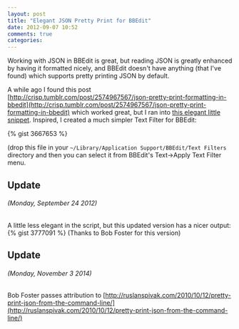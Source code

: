 ```yaml
---
layout: post
title: "Elegant JSON Pretty Print for BBEdit"
date: 2012-09-07 10:52
comments: true
categories:
---
```

Working with JSON in BBEdit is great, but reading JSON is greatly enhanced by having it formatted nicely, and BBEdit doesn't have anything (that I've found) which supports pretty printing JSON by default.

A while ago I found this post [http://crisp.tumblr.com/post/2574967567/json-pretty-print-formatting-in-bbedit](http://crisp.tumblr.com/post/2574967567/json-pretty-print-formatting-in-bbedit) which worked great, but I ran into [this elegant little snippet](http://coderwall.com/p/g1cm2g). Inspired, I created a much simpler Text Filter for BBEdit:

{% gist 3667653 %}

(drop this file in your `~/Library/Application Support/BBEdit/Text Filters` directory and then you can select it from BBEdit's Text->Apply Text Filter menu.

## Update
###### (Monday, September 24 2012)
A little less elegant in the script, but this updated version has a nicer output:
{% gist 3777091 %}
(Thanks to Bob Foster for this version)

## Update
###### (Monday, November 3 2014)
Bob Foster passes attribution to [http://ruslanspivak.com/2010/10/12/pretty-print-json-from-the-command-line/](http://ruslanspivak.com/2010/10/12/pretty-print-json-from-the-command-line/)